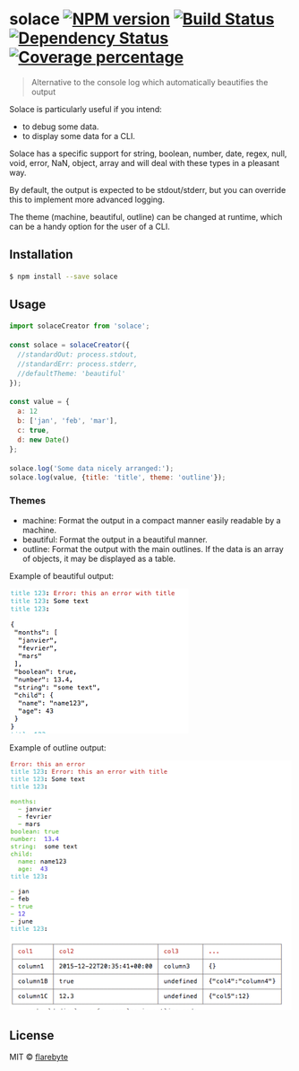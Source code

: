 # solace [![NPM version][npm-image]][npm-url] [![Build Status][travis-image]][travis-url] [![Dependency Status][daviddm-image]][daviddm-url] [![Coverage percentage][coveralls-image]][coveralls-url]
> Alternative to the console log which automatically beautifies the output

Solace is particularly useful if you intend:
* to debug some data.
* to display some data for a CLI.

Solace has a specific support for string, boolean, number, date, regex, null, void, error, NaN, object, array and will deal with these types in a pleasant way.

By default, the output is expected to be stdout/stderr, but you can override this to implement more advanced logging.

The theme (machine, beautiful, outline) can be changed at runtime, which can be a handy option for the user of a CLI.

## Installation

```sh
$ npm install --save solace
```

## Usage

```js
import solaceCreator from 'solace';

const solace = solaceCreator({
  //standardOut: process.stdout,
  //standardErr: process.stderr,
  //defaultTheme: 'beautiful'
});

const value = {
  a: 12
  b: ['jan', 'feb', 'mar'],
  c: true,
  d: new Date()
};

solace.log('Some data nicely arranged:');
solace.log(value, {title: 'title', theme: 'outline'});

```

### Themes

* machine: Format the output in a compact manner easily readable by a machine.
* beautiful: Format the output in a beautiful manner.
* outline: Format the output with the main outlines. If the data is an array of objects, it may be displayed as a table.

Example of beautiful output:

![Beautiful theme](/screenshots/solace-beautiful.png)

Example of outline output:

![Outline theme](/screenshots/solace-outline.png)


## License

MIT © [flarebyte](https://github.com/flarebyte)


[npm-image]: https://badge.fury.io/js/solace.svg
[npm-url]: https://npmjs.org/package/solace
[travis-image]: https://travis-ci.org/flarebyte/solace.svg?branch=master
[travis-url]: https://travis-ci.org/flarebyte/solace
[daviddm-image]: https://david-dm.org/flarebyte/solace.svg?theme=shields.io
[daviddm-url]: https://david-dm.org/flarebyte/solace
[coveralls-image]: https://coveralls.io/repos/github/flarebyte/solace/badge.svg?branch=master
[coveralls-url]: https://coveralls.io/github/flarebyte/solace?branch=master

